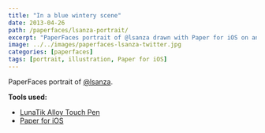 ```yaml
---
title: "In a blue wintery scene"
date: 2013-04-26
path: /paperfaces/lsanza-portrait/
excerpt: "PaperFaces portrait of @lsanza drawn with Paper for iOS on an iPad."
image: ../../images/paperfaces-lsanza-twitter.jpg
categories: [paperfaces]
tags: [portrait, illustration, Paper for iOS]
---
```


PaperFaces portrait of [@lsanza](https://twitter.com/lsanza).

**Tools used:**

- [LunaTik Alloy Touch Pen](https://www.amazon.com/gp/product/B00821TR7G/ref=as_li_ss_tl?ie=UTF8&tag=mademist-20&linkCode=as2&camp=1789&creative=390957&creativeASIN=B00821TR7G)
- [Paper for iOS](https://paper.bywetransfer.com/)
